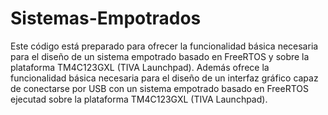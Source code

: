 # Sistemas-Empotrados
Este código está preparado para ofrecer la funcionalidad básica necesaria para el diseño de un sistema empotrado basado en FreeRTOS y sobre la plataforma TM4C123GXL (TIVA Launchpad). Además ofrece la funcionalidad básica necesaria para el diseño de un interfaz gráfico capaz de conectarse por USB con un sistema empotrado basado en FreeRTOS ejecutad sobre la plataforma TM4C123GXL (TIVA Launchpad).
